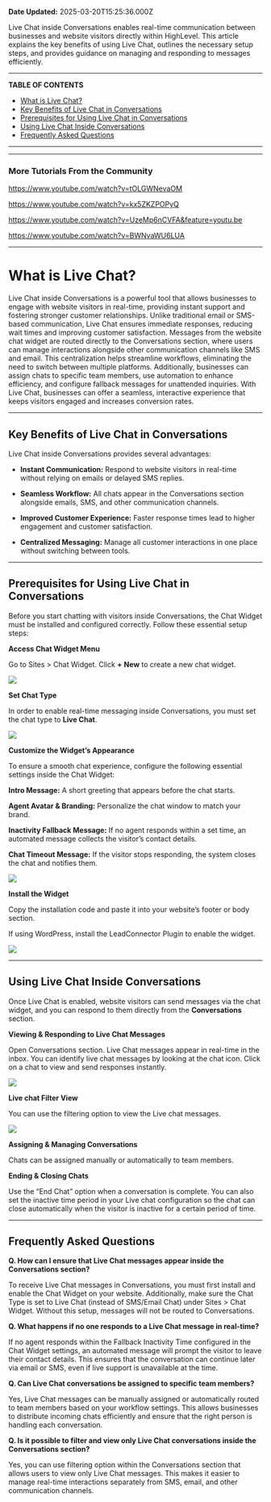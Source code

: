 **Date Updated:** 2025-03-20T15:25:36.000Z

Live Chat inside Conversations enables real-time communication between businesses and website visitors directly within HighLevel. This article explains the key benefits of using Live Chat, outlines the necessary setup steps, and provides guidance on managing and responding to messages efficiently.

---

**TABLE OF CONTENTS**

* [What is Live Chat?](#What-is-Live-Chat?)
* [Key Benefits of Live Chat in Conversations](#Key-Benefits-of-Live-Chat-in-Conversations)
* [Prerequisites for Using Live Chat in Conversations](#Prerequisites-for-Using-Live-Chat-in-Conversations)
* [Using Live Chat Inside Conversations](#Using-Live-Chat-Inside-Conversations)
* [Frequently Asked Questions](#Frequently-Asked-Questions)

---

---

### More Tutorials From the Community

<https://www.youtube.com/watch?v=tOLGWNevaOM>

<https://www.youtube.com/watch?v=kx5ZKZPOPyQ>

<https://www.youtube.com/watch?v=UzeMp6nCVFA&feature=youtu.be>

<https://www.youtube.com/watch?v=BWNvaWU6LUA>

---

# **What is Live Chat?**

  
Live Chat inside Conversations is a powerful tool that allows businesses to engage with website visitors in real-time, providing instant support and fostering stronger customer relationships. Unlike traditional email or SMS-based communication, Live Chat ensures immediate responses, reducing wait times and improving customer satisfaction. Messages from the website chat widget are routed directly to the Conversations section, where users can manage interactions alongside other communication channels like SMS and email. This centralization helps streamline workflows, eliminating the need to switch between multiple platforms. Additionally, businesses can assign chats to specific team members, use automation to enhance efficiency, and configure fallback messages for unattended inquiries. With Live Chat, businesses can offer a seamless, interactive experience that keeps visitors engaged and increases conversion rates.

---

## **Key Benefits of Live Chat in Conversations**

  
Live Chat inside Conversations provides several advantages:

  
* **Instant Communication:** Respond to website visitors in real-time without relying on emails or delayed SMS replies.

  
* **Seamless Workflow:** All chats appear in the Conversations section alongside emails, SMS, and other communication channels.

  
* **Improved Customer Experience:** Faster response times lead to higher engagement and customer satisfaction.

  
* **Centralized Messaging:** Manage all customer interactions in one place without switching between tools.

---

## **Prerequisites for Using Live Chat in Conversations**

  
Before you start chatting with visitors inside Conversations, the Chat Widget must be installed and configured correctly. Follow these essential setup steps:
  
  
**Access Chat Widget Menu**

  
Go to Sites > Chat Widget. Click **\+** **New** to create a new chat widget.

  
![](https://s3.amazonaws.com/cdn.freshdesk.com/data/helpdesk/attachments/production/155043644551/original/1ubnlRtyXOmP2DIF03H3-Q5ELdrSkSBf_g.png?1742461023)
  
  
**Set Chat Type**

  
In order to enable real-time messaging inside Conversations, you must set the chat type to **Live Chat**.

  
![](https://s3.amazonaws.com/cdn.freshdesk.com/data/helpdesk/attachments/production/155043644766/original/Cgs5hFZ3geICCdapFsSFqFCMWrmFIkXZmg.png?1742461179)
  
  
**Customize the Widget’s Appearance**

  
To ensure a smooth chat experience, configure the following essential settings inside the Chat Widget:

  
**Intro Message:** A short greeting that appears before the chat starts.

  
**Agent Avatar & Branding:** Personalize the chat window to match your brand.

  
**Inactivity Fallback Message:** If no agent responds within a set time, an automated message collects the visitor’s contact details.

  
**Chat Timeout Message:** If the visitor stops responding, the system closes the chat and notifies them.

  
![](https://s3.amazonaws.com/cdn.freshdesk.com/data/helpdesk/attachments/production/155043645940/original/pigYXAfkgMA98nT3Vrw2VWZE17dkY-u6fg.gif?1742461907)
  
  
**Install the Widget**

  
Copy the installation code and paste it into your website’s footer or body section.

If using WordPress, install the LeadConnector Plugin to enable the widget.

  
![](https://s3.amazonaws.com/cdn.freshdesk.com/data/helpdesk/attachments/production/155043646494/original/r68ESJNZSMTH62pAVAlM6K3BVyv4wg0rXQ.gif?1742462207)

---

## **Using Live Chat Inside Conversations**

  
Once Live Chat is enabled, website visitors can send messages via the chat widget, and you can respond to them directly from the **Conversations** section.

  
**Viewing & Responding to Live Chat Messages**

  
Open Conversations section. Live Chat messages appear in real-time in the inbox. You can identify live chat messages by looking at the chat icon. Click on a chat to view and send responses instantly.

  
![](https://s3.amazonaws.com/cdn.freshdesk.com/data/helpdesk/attachments/production/155043648537/original/YS-j5rmY-yQHnKrlr07wRTRwZToHZecRFQ.png?1742463473)
  
  
**Live chat Filter View** 

  
You can use the filtering option to view the Live chat messages.  
  
![](https://s3.amazonaws.com/cdn.freshdesk.com/data/helpdesk/attachments/production/155043648626/original/CDgZNcuNK5ZHAAvnOlfgBx39oVGTVDlo5g.png?1742463531)
  
  
**Assigning & Managing Conversations**

Chats can be assigned manually or automatically to team members.

  
**Ending & Closing Chats**

Use the “End Chat” option when a conversation is complete. You can also set the inactive time period in your Live chat configuration so the chat can close automatically when the visitor is inactive for a certain period of time.

---

## **Frequently Asked Questions**

  
**Q. How can I ensure that Live Chat messages appear inside the Conversations section?**

To receive Live Chat messages in Conversations, you must first install and enable the Chat Widget on your website. Additionally, make sure the Chat Type is set to Live Chat (instead of SMS/Email Chat) under Sites > Chat Widget. Without this setup, messages will not be routed to Conversations.

  
**Q. What happens if no one responds to a Live Chat message in real-time?**

If no agent responds within the Fallback Inactivity Time configured in the Chat Widget settings, an automated message will prompt the visitor to leave their contact details. This ensures that the conversation can continue later via email or SMS, even if live support is unavailable at the time.

  
**Q. Can Live Chat conversations be assigned to specific team members?**

Yes, Live Chat messages can be manually assigned or automatically routed to team members based on your workflow settings. This allows businesses to distribute incoming chats efficiently and ensure that the right person is handling each conversation.

  
**Q. Is it possible to filter and view only Live Chat conversations inside the Conversations section?**

Yes, you can use filtering option within the Conversations section that allows users to view only Live Chat messages. This makes it easier to manage real-time interactions separately from SMS, email, and other communication channels.